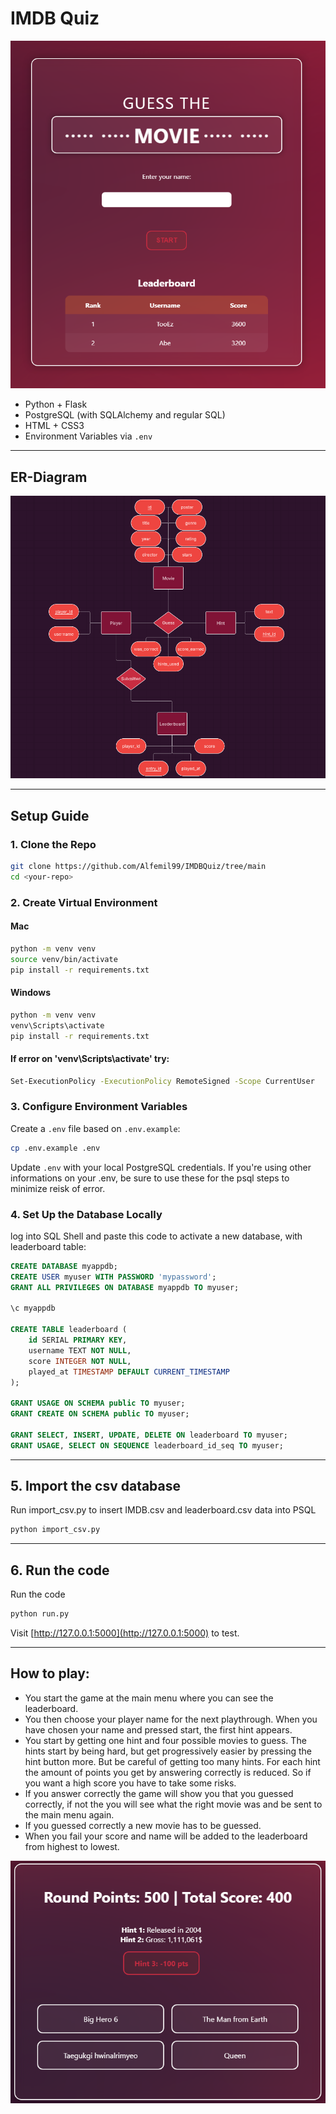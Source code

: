 # IMDB Quiz

![Landing Page](img/GUESSMOVIE.png)

- Python + Flask
- PostgreSQL (with SQLAlchemy and regular SQL)
- HTML + CSS3
- Environment Variables via `.env`

---

## ER-Diagram
![ER-diagram](img/imdbER.png)

---

## Setup Guide

### 1. Clone the Repo

```bash
git clone https://github.com/Alfemil99/IMDBQuiz/tree/main
cd <your-repo>
```

### 2. Create Virtual Environment
#### Mac
```bash
python -m venv venv
source venv/bin/activate
pip install -r requirements.txt
```

#### Windows
```bash
python -m venv venv
venv\Scripts\activate
pip install -r requirements.txt
```

#### If error on 'venv\Scripts\activate' try:
```bash
Set-ExecutionPolicy -ExecutionPolicy RemoteSigned -Scope CurrentUser
```

### 3. Configure Environment Variables

Create a `.env` file based on `.env.example`:

```bash
cp .env.example .env
```

Update `.env` with your local PostgreSQL credentials.
If you're using other informations on your .env, be sure to use these for the psql steps to minimize reisk of error.

### 4. Set Up the Database Locally

log into SQL Shell and paste this code to activate a new database, with leaderboard table:

```sql
CREATE DATABASE myappdb;
CREATE USER myuser WITH PASSWORD 'mypassword';
GRANT ALL PRIVILEGES ON DATABASE myappdb TO myuser;

\c myappdb

CREATE TABLE leaderboard (
    id SERIAL PRIMARY KEY,
    username TEXT NOT NULL,
    score INTEGER NOT NULL,
    played_at TIMESTAMP DEFAULT CURRENT_TIMESTAMP
);

GRANT USAGE ON SCHEMA public TO myuser;
GRANT CREATE ON SCHEMA public TO myuser;

GRANT SELECT, INSERT, UPDATE, DELETE ON leaderboard TO myuser;
GRANT USAGE, SELECT ON SEQUENCE leaderboard_id_seq TO myuser;

```

---

## 5. Import the csv database

Run import_csv.py to insert IMDB.csv and leaderboard.csv data into PSQL

```bash
python import_csv.py
```
---

## 6. Run the code

Run the code

```bash
python run.py
```


Visit [http://127.0.0.1:5000](http://127.0.0.1:5000) to test.

---

## How to play:
* You start the game at the main menu where you can see the leaderboard.
* You then choose your player name for the next playthrough. When you have chosen your name and pressed start, the first hint appears.
* You start by getting one hint and four possible movies to guess. The hints start by being hard, but get progressively easier by pressing the hint button more. But be careful of getting too many hints. For each hint the amount of points you get by answering correctly is reduced. So if you want a high score you have to take some risks.
* If you answer correctly the game will show you that you guessed correctly, if not the you will see what the right movie was and be sent to the main menu again.
* If you guessed correctly a new movie has to be guessed.
* When you fail your score and name will be added to the leaderboard from highest to lowest.

![Example](img/Ex1.png)